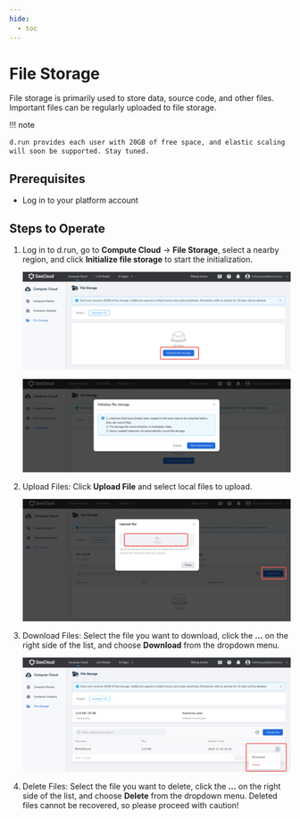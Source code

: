 ```yaml
---
hide:
  - toc
---
```


# File Storage

File storage is primarily used to store data, source code, and other files. Important files can be regularly uploaded to file storage.

!!! note

    d.run provides each user with 20GB of free space, and elastic scaling will soon be supported. Stay tuned.

## Prerequisites

- Log in to your platform account

## Steps to Operate

1. Log in to d.run, go to **Compute Cloud** -> **File Storage**, select a nearby region,
   and click **Initialize file storage** to start the initialization.

    ![Initialize File Storage 1](./images/storage01.png)

    ![Initialize File Storage 2](./images/storage02.png)

2. Upload Files: Click **Upload File** and select local files to upload.
  
    ![Upload File](./images/storage03.png)

3. Download Files: Select the file you want to download, click the **...**
   on the right side of the list, and choose **Download** from the dropdown menu.
  
    ![Download File](./images/storage04.png)

4. Delete Files: Select the file you want to delete, click the **...** on the right side of the list,
   and choose **Delete** from the dropdown menu. Deleted files cannot be recovered,
   so please proceed with caution!
